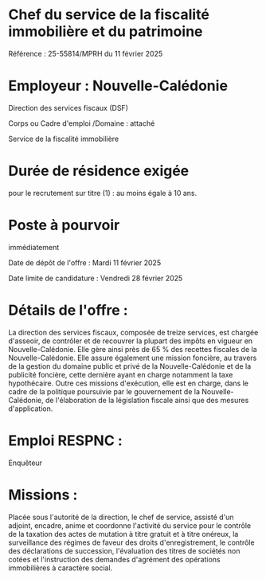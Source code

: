 # Chef du service de la fiscalité immobilière et du patrimoine

Référence : 25-55814/MPRH du 11 février 2025

# Employeur : Nouvelle-Calédonie

Direction des services fiscaux (DSF)

Corps ou Cadre d'emploi /Domaine : attaché

Service de la fiscalité immobilière

# Durée de résidence exigée

pour le recrutement sur titre (1) : au moins égale à 10 ans.

# Poste à pourvoir

immédiatement

Date de dépôt de l'offre : Mardi 11 février 2025

Date limite de candidature : Vendredi 28 février 2025

# Détails de l'offre :

La direction des services fiscaux, composée de treize services, est chargée d'asseoir, de contrôler et de recouvrer
la plupart des impôts en vigueur en Nouvelle-Calédonie. Elle gère ainsi près de 65 % des recettes fiscales de la
Nouvelle-Calédonie. Elle assure également une mission foncière, au travers de la gestion du domaine public et
privé de la Nouvelle-Calédonie et de la publicité foncière, cette dernière ayant en charge notamment la taxe
hypothécaire. Outre ces missions d'exécution, elle est en charge, dans le cadre de la politique poursuivie par le
gouvernement de la Nouvelle-Calédonie, de l'élaboration de la législation fiscale ainsi que des mesures
d'application.

# Emploi RESPNC :

Enquêteur

# Missions :

Placée sous l'autorité de la direction, le chef de service, assisté d'un adjoint,
encadre, anime et coordonne l'activité du service pour le contrôle de la taxation
des actes de mutation à titre gratuit et à titre onéreux, la surveillance des
régimes de faveur des droits d'enregistrement, le contrôle des déclarations de
succession, l'évaluation des titres de sociétés non cotées et l'instruction des
demandes d'agrément des opérations immobilières à caractère social.